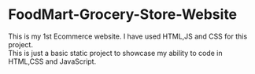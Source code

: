 # FoodMart-Grocery-Store-Website
This is my 1st Ecommerce website. I have used HTML,JS and CSS for this project.  
This is just a basic static project to showcase my ability to code in HTML,CSS and JavaScript.

